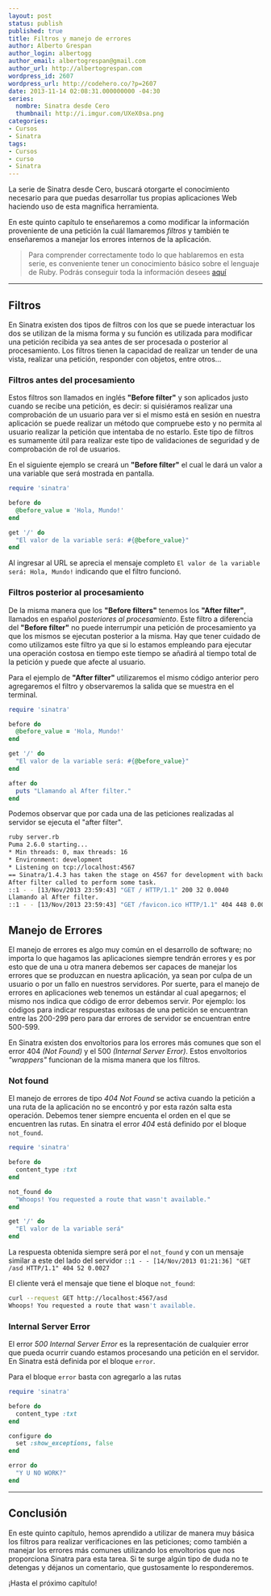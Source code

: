 ```yaml
---
layout: post
status: publish
published: true
title: Filtros y manejo de errores
author: Alberto Grespan
author_login: albertogg
author_email: albertogrespan@gmail.com
author_url: http://albertogrespan.com
wordpress_id: 2607
wordpress_url: http://codehero.co/?p=2607
date: 2013-11-14 02:08:31.000000000 -04:30
series:
  nombre: Sinatra desde Cero
  thumbnail: http://i.imgur.com/UXeX0sa.png
categories:
- Cursos
- Sinatra
tags:
- Cursos
- curso
- Sinatra
---
```

<p>La serie de Sinatra desde Cero, buscará otorgarte el conocimiento necesario para que puedas desarrollar tus propias aplicaciones Web haciendo uso de esta magnifica herramienta.</p>

<p>En este quinto capítulo te enseñaremos a como modificar la información proveniente de una petición la cuál llamaremos <em>filtros</em> y también te enseñaremos a manejar los errores internos de la aplicación.</p>

<blockquote>
  <p>Para comprender correctamente todo lo que hablaremos en esta serie, es conveniente tener un conocimiento básico sobre el lenguaje de Ruby. Podrás conseguir toda la información desees <a href="http://codehero.co/category/tutoriales/ruby/">aquí</a></p>
</blockquote>

<hr />

<h2>Filtros</h2>

<p>En Sinatra existen dos tipos de filtros con los que se puede interactuar los dos se utilizan de la misma forma y su función es utilizada para modificar una petición recibida ya sea antes de ser procesada o posterior al procesamiento. Los filtros tienen la capacidad de realizar un tender de una vista, realizar una petición, responder con objetos, entre otros...</p>

<h3>Filtros antes del procesamiento</h3>

<p>Estos filtros son llamados en inglés <strong>"Before filter"</strong> y son aplicados justo cuando se recibe una petición, es decir: si quisiéramos realizar una comprobación de un usuario para ver si el mismo está en sesión en nuestra aplicación se puede realizar un método que compruebe esto y no permita al usuario realizar la petición que intentaba de no estarlo. Este tipo de filtros es sumamente útil para realizar este tipo de validaciones de seguridad y de comprobación de rol de usuarios.</p>

<p>En el siguiente ejemplo se creará un <strong>"Before filter"</strong> el cual le dará un valor a una variable que será mostrada en pantalla.</p>

```ruby
require 'sinatra'

before do
  @before_value = 'Hola, Mundo!'
end

get '/' do
  "El valor de la variable será: #{@before_value}"
end
```

<p>Al ingresar al URL se aprecia el mensaje completo <code>El valor de la variable será: Hola, Mundo!</code> indicando que el filtro funcionó.</p>

<h3>Filtros posterior al procesamiento</h3>

<p>De la misma manera que los <strong>"Before filters"</strong> tenemos los <strong>"After filter"</strong>, llamados en español <em>posteriores al procesamiento</em>. Este filtro a diferencia del <strong>"Before filter"</strong> no puede interrumpir una petición de procesamiento ya que los mismos se ejecutan posterior a la misma. Hay que tener cuidado de como utilizamos este filtro ya que si lo estamos empleando para ejecutar una operación costosa en tiempo este tiempo se añadirá al tiempo total de la petición y puede que afecte al usuario.</p>

<p>Para el ejemplo de <strong>"After filter"</strong> utilizaremos el mismo código anterior pero agregaremos el filtro y observaremos la salida que se muestra en el terminal.</p>

```ruby
require 'sinatra'

before do
  @before_value = 'Hola, Mundo!'
end

get '/' do
  "El valor de la variable será: #{@before_value}"
end

after do
  puts "Llamando al After filter."
end
```

<p>Podemos observar que por cada una de las peticiones realizadas al servidor se ejecuta el "after filter".</p>

```sh
ruby server.rb
Puma 2.6.0 starting...
* Min threads: 0, max threads: 16
* Environment: development
* Listening on tcp://localhost:4567
== Sinatra/1.4.3 has taken the stage on 4567 for development with backup from Puma
After filter called to perform some task.
::1 - - [13/Nov/2013 23:59:43] "GET / HTTP/1.1" 200 32 0.0040
Llamando al After filter.
::1 - - [13/Nov/2013 23:59:43] "GET /favicon.ico HTTP/1.1" 404 448 0.0010
```

<h2>Manejo de Errores</h2>

<p>El manejo de errores es algo muy común en el desarrollo de software; no importa lo que hagamos las aplicaciones siempre tendrán errores y es por esto que de una u otra manera debemos ser capaces de manejar los errores que se produzcan en nuestra aplicación, ya sean por culpa de un usuario o por un fallo en nuestros servidores. Por suerte, para el manejo de errores en aplicaciones web tenemos un estándar al cual apegarnos; el mismo nos indica que código de error debemos servir. Por ejemplo: los códigos para indicar respuestas exitosas de una petición se encuentran entre las 200-299 pero para dar errores de servidor se encuentran entre 500-599.</p>

<p>En Sinatra existen dos envoltorios para los errores más comunes que son el error 404 <em>(Not Found)</em> y el 500 <em>(Internal Server Error)</em>. Estos envoltorios <em>"wrappers"</em> funcionan de la misma manera que los filtros.</p>

<h3>Not found</h3>

<p>El manejo de errores de tipo <em>404 Not Found</em> se activa cuando la petición a una ruta de la aplicación no se encontró y por esta razón salta esta operación. Debemos tener siempre encuenta el orden en el que se encuentren las rutas. En sinatra el error <em>404</em> está definido por el bloque <code>not_found</code>.</p>

```ruby
require 'sinatra'

before do
  content_type :txt
end

not_found do
  "Whoops! You requested a route that wasn't available."
end

get '/' do
  "El valor de la variable será"
end
```

<p>La respuesta obtenida siempre será por el <code>not_found</code> y con un mensaje similar a este del lado del servidor <code>::1 - - [14/Nov/2013 01:21:36] "GET /asd HTTP/1.1" 404 52 0.0027</code></p>

<p>El cliente verá el mensaje que tiene el bloque <code>not_found</code>:</p>

```sh
curl --request GET http://localhost:4567/asd
Whoops! You requested a route that wasn't available.
```

<h3>Internal Server Error</h3>

<p>El error <em>500 Internal Server Error</em> es la representación de cualquier error que pueda ocurrir cuando estamos procesando una petición en el servidor. En Sinatra está definida por el bloque <code>error</code>.</p>

<p>Para el bloque <code>error</code> basta con agregarlo a las rutas</p>

```ruby
require 'sinatra'

before do
  content_type :txt
end

configure do
  set :show_exceptions, false
end

error do
  "Y U NO WORK?"
end
```

<hr />

<h2>Conclusión</h2>

<p>En este quinto capítulo, hemos aprendido a utilizar de manera muy básica los filtros para realizar verificaciones en las peticiones; como también a manejar los errores más comunes utilizando los envoltorios que nos proporciona Sinatra para esta tarea. Si te surge algún tipo de duda no te detengas y déjanos un comentario, que gustosamente lo responderemos.</p>

<p>¡Hasta el próximo capítulo!</p>
